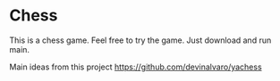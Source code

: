 # Chess
This is a chess game. 
Feel free to try the game.
Just download and run main.

Main ideas from this project https://github.com/devinalvaro/yachess
